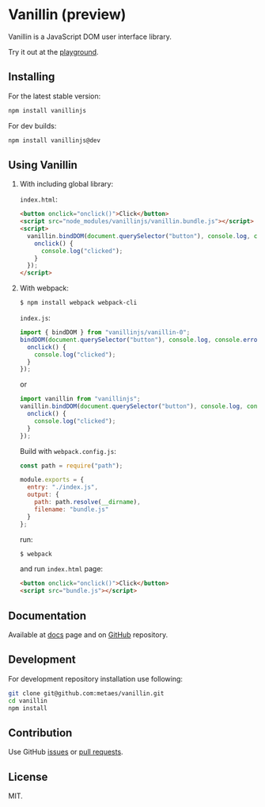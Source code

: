 # Vanillin (preview)

Vanillin is a JavaScript DOM user interface library.

Try it out at the [playground](http://metaes.org/playground.html).

## Installing

For the latest stable version:

```bash
npm install vanillinjs
```

For dev builds:

```bash
npm install vanillinjs@dev
```

## Using Vanillin

1. With including global library:

    `index.html`:

    ```html
    <button onclick="onclick()">Click</button>
    <script src="node_modules/vanillinjs/vanillin.bundle.js"></script> <!-- Or any other bundle location -->
    <script>
      vanillin.bindDOM(document.querySelector("button"), console.log, console.error, {
        onclick() {
          console.log("clicked");
        }
      });
    </script>
    ```

2. With webpack:

    ```bash
    $ npm install webpack webpack-cli
    ```

    `index.js`:

    ```javascript
    import { bindDOM } from "vanillinjs/vanillin-0";
    bindDOM(document.querySelector("button"), console.log, console.error, {
      onclick() {
        console.log("clicked");
      }
    });
    ```

    or

    ```javascript
    import vanillin from "vanillinjs";
    vanillin.bindDOM(document.querySelector("button"), console.log, console.error, {
      onclick() {
        console.log("clicked");
      }
    });
    ```

    Build with `webpack.config.js`:

    ```javascript
    const path = require("path");

    module.exports = {
      entry: "./index.js",
      output: {
        path: path.resolve(__dirname),
        filename: "bundle.js"
      }
    };
    ```

    run:

    ```bash
    $ webpack
    ```

    and run `index.html` page:

    ```html
    <button onclick="onclick()">Click</button>
    <script src="bundle.js"></script>
    ```

## Documentation

Available at [docs](http://metaes.org/docs-vanillin.html) page and on [GitHub](https://github.com/metaes/vanillin/tree/docs/main.md) repository.

## Development

For development repository installation use following:

```bash
git clone git@github.com:metaes/vanillin.git
cd vanillin
npm install
```

## Contribution

Use GitHub [issues](http://github.com/metaes/vanillin/issues) or [pull requests](https://github.com/metaes/vanillin/pulls).

## License

MIT.

